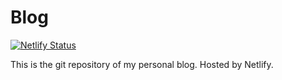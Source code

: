 # Blog

[![Netlify Status](https://api.netlify.com/api/v1/badges/fe8f33b3-b4a8-4752-9123-aa6312e6f2b4/deploy-status)](https://app.netlify.com/sites/quirky-mahavira-50eef4/deploys)

This is the git repository of my personal blog. Hosted by Netlify.